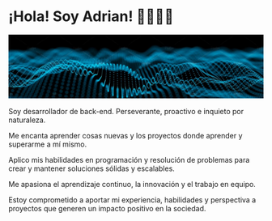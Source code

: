 # ¡Hola! Soy Adrian! 👨🏼‍💻😀

<img src="bigdata.jpeg" alt="¡Hola! Soy Adrian!">

<p>Soy desarrollador de back-end. Perseverante, proactivo e inquieto por naturaleza. </p>

<p>Me encanta aprender cosas nuevas y los proyectos donde aprender y superarme a mí mismo.</p>

<p>Aplico mis habilidades en programación y resolución de problemas para crear y mantener soluciones sólidas y escalables. </p>

<p>Me apasiona el aprendizaje continuo, la innovación y el trabajo en equipo. </p>

<p>Estoy comprometido a aportar mi experiencia, habilidades y perspectiva a proyectos que generen un impacto positivo en la sociedad.</p>